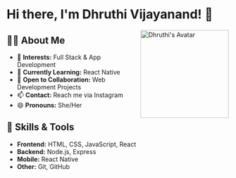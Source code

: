 # Hi there, I'm Dhruthi Vijayanand! 👋

<img align="right" width="200" src="https://avatars.githubusercontent.com/dhruthivijayanand" alt="Dhruthi's Avatar"/>

## 👩‍💻 About Me
- 👀 **Interests:** Full Stack & App Development
- 🌱 **Currently Learning:** React Native
- 💞️ **Open to Collaboration:** Web Development Projects
- 📫 **Contact:** Reach me via Instagram
- 😄 **Pronouns:** She/Her

## 🚀 Skills & Tools
- **Frontend:** HTML, CSS, JavaScript, React
- **Backend:** Node.js, Express
- **Mobile:** React Native
- **Other:** Git, GitHub
